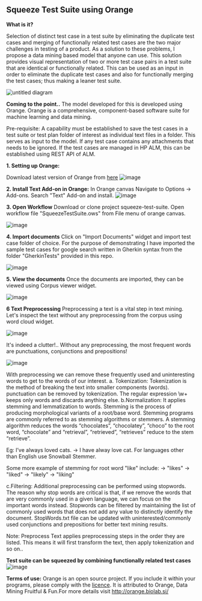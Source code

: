
## **Squeeze Test Suite using Orange**

**What is it?**

Selection of distinct test case in a test suite by eliminating the duplicate test cases and merging of functionally related test cases are the two major challenges in testing of a product. As a solution to these problems, I propose a data mining based model that anyone can use. This solution provides visual representation of two or more test case pairs in a test suite that are identical or functionally related. This can be used as an input in order to eliminate the duplicate test cases and also for functionally merging the test cases; thus making a leaner test suite.

![untitled diagram](https://user-images.githubusercontent.com/4659907/53282506-7c195800-375e-11e9-8c13-3241711c6bde.jpg)

**Coming to the point..**
The model developed for this is developed using Orange. Orange is a comprehensive, component-based software suite for machine learning and data mining.

Pre-requisite:
A capability must be established to save the test cases in a test suite or test plan folder of interest as individual text files in a folder. This serves as input to the model. If any test case contains any attachments that needs to be ignored. If the test cases are managed in HP ALM, this can be established using REST API of ALM.

**1. Setting up Orange:**

Download latest version of Orange from [here]( https://orange.biolab.si/download/)
![image](https://user-images.githubusercontent.com/4659907/48974700-3e386500-f085-11e8-8d69-6dbe96baa3a1.png)

**2. Install Text Add-on in Orange:**
In Orange canvas Navigate to Options -> Add-ons. Search "Text" Add-on and install.
![image](https://user-images.githubusercontent.com/4659907/48977956-89289b80-f0ca-11e8-80bc-d300ee3fdbb8.png)


**3. Open Workflow**
Download or clone project squeeze-test-suite. Open workflow file "SqueezeTestSuite.ows" from File menu of orange canvas.

![image](https://user-images.githubusercontent.com/4659907/48978565-05bf7800-f0d3-11e8-9f25-801fd28ba6b7.png)


**4. Import documents**
Click on "Import Documents" widget and import test case folder of choice. For the purpose of demonstrating I have imported the sample test cases for google search written in Gherkin syntax from the folder "GherkinTests" provided in this repo.

![image](https://user-images.githubusercontent.com/4659907/49338041-0dd36680-f643-11e8-9cec-7c4383d6ae5f.png)

**5. View the documents**
Once the documents are imported, they can be viewed using Corpus viewer widget.

![image](https://user-images.githubusercontent.com/4659907/49342553-da183100-f682-11e8-94a5-80a93124e3ee.png)

**6 Text Preprocessing**
Preprocessing a text is a vital step in text mining. Let's inspect the  text without any preprocessing from the corpus using word cloud widget.


![image](https://user-images.githubusercontent.com/4659907/49342606-ae497b00-f683-11e8-959a-82a971a29617.png)

It's indeed a clutter!.. Without any preprocessing, the most frequent words are punctuations, conjunctions and prepositions!

![image](https://user-images.githubusercontent.com/4659907/49342754-15b3fa80-f685-11e8-80bf-3ced2fb3eebb.png)

With preprocessing we can remove these frequently used and uninteresting words to get to the words of our interest.
a. Tokenization: Tokenization is the method of breaking the text into smaller components (words). punctuation can be removed by tokenization. The regular expression \w+ keeps only words and discards anything else.
b.Normalization: It applies stemming and lemmatization to words. Stemming is the process of producing morphological variants of a root/base word. Stemming programs are commonly referred to as stemming algorithms or stemmers. A stemming algorithm reduces the words “chocolates”, “chocolatey”, “choco” to the root word, “chocolate” and “retrieval”, “retrieved”, “retrieves” reduce to the stem “retrieve”.

Eg: I’ve always loved cats. → I have alway love cat. For languages other than English use Snowball Stemmer.

Some more example of stemming for root word "like" include:
-> "likes"
-> "liked"
-> "likely"
-> "liking"

c.Filtering: Additional preprocessing can be performed using stopwords.  The reason why stop words are critical is that, if we remove the words that are very commonly used in a given language, we can focus on the important words instead. Stopwords can be filtered by maintaining the list of commonly used words that does not add any value to distinctly identify the document.
StopWords.txt file can be updated with uninterested/commonly used conjunctions and  prepositions for better text mining results.


Note: Preprocess Text applies preprocessing steps in the order they are listed. This means it will first transform the text, then apply tokenization and so on..



**Test suite can be squeezed by combining functionally related test cases**
![image](https://user-images.githubusercontent.com/4659907/49638785-43a39100-fa2f-11e8-9a6e-e6fdaf49ed15.png)



**Terms of use:**
Orange is an open source project. If you include it within your programs, please comply with the [licence](https://orange.biolab.si/license/). It is attributed to  Orange, Data Mining Fruitful & Fun.For more details visit http://orange.biolab.si/



